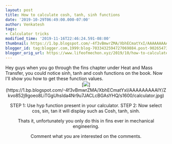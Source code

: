 ```yaml
---
layout: post
title: How to calculate cosh, tanh, sinh functions
date: '2019-10-29T06:49:00.000-07:00'
author: Venkatesh
tags:
- Calculator tricks
modified_time: '2019-11-16T22:46:24.591-08:00'
thumbnail: https://1.bp.blogspot.com/-4f3vBmwrZMA/XbhECmatYxI/AAAAAAAAAIY/Zkvo852j9goeo8LiTGgUhslda4Nr9u7JACLcBGAsYHQ/s72-c/calculator.jpg
blogger_id: tag:blogger.com,1999:blog-7033432594727069884.post-9026547366914307379
blogger_orig_url: https://www.lifeofmechon.xyz/2019/10/how-to-calculate-cosh-tanh-sinh.html
---
```


<div dir="ltr" style="text-align: left;" trbidi="on">Hey guys when you go 
through the fins chapter under Heat and Mass Transfer, you could notice sinh, 
tanh and cosh functions on the book. Now I'll show you how to get these 
function values. 
<div class="separator" style="clear: both; text-align: center;">[<img 
border="0" data-original-height="466" data-original-width="466" 
src="https://1.bp.blogspot.com/-4f3vBmwrZMA/XbhECmatYxI/AAAAAAAAAIY/Zkvo852j9goeo8LiTGgUhslda4Nr9u7JACLcBGAsYHQ/s1600/calculator.jpg" 
/>](https://1.bp.blogspot.com/-4f3vBmwrZMA/XbhECmatYxI/AAAAAAAAAIY/Zkvo852j9goeo8LiTGgUhslda4Nr9u7JACLcBGAsYHQ/s1600/calculator.jpg) 

STEP 1: 
             Use hyp function present in your calculator. 
STEP 2: 
             Now select cos, sin, tan it will display such as Cosh, tanh, 
sinh. 

Thats it, unfortunately you only do this in fins ever in mechanical 
engineering. 

Comment what you are interested on the comments. 